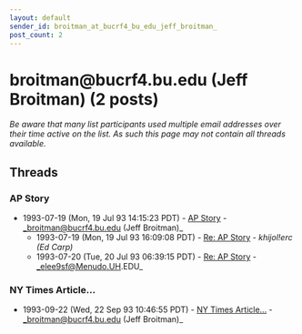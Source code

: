 ```yaml
---
layout: default
sender_id: broitman_at_bucrf4_bu_edu_jeff_broitman_
post_count: 2
---
```


# broitman<span>@</span>bucrf4.bu.edu (Jeff Broitman) (2 posts)

_Be aware that many list participants used multiple email addresses over their time active on the list. As such this page may not contain all threads available._

## Threads

### AP Story
+ 1993-07-19 (Mon, 19 Jul 93 14:15:23 PDT) - [AP Story](/archive/1993/07/637a97013af9ec27f8bc5ca2353746ddbc5f9095e58fdebdfaa93f29468197e2) - _broitman@bucrf4.bu.edu (Jeff Broitman)_
  + 1993-07-19 (Mon, 19 Jul 93 16:09:08 PDT) - [Re: AP Story](/archive/1993/07/ef7728bfe53f54924657586431e82135120d0a145248ddec9cc1a5f8e76d9f79) - _khijol!erc (Ed Carp)_
  + 1993-07-20 (Tue, 20 Jul 93 06:39:15 PDT) - [Re: AP Story](/archive/1993/07/c025ac3d00dafe1a623c1698c4eade2e45c9091c7e34ead2f8483c20b48f2634) - _elee9sf@Menudo.UH.EDU_

### NY Times Article...
+ 1993-09-22 (Wed, 22 Sep 93 10:46:55 PDT) - [NY Times Article...](/archive/1993/09/52ce4aef07285d014a1c3e765e3e7e4125fca14911fc98279f08cb8483574bb9) - _broitman@bucrf4.bu.edu (Jeff Broitman)_


